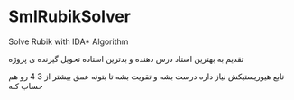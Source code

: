 # SmlRubikSolver
Solve Rubik with IDA* Algorithm

تقدیم به بهترین استاد درس دهنده و بدترین استاده تحویل گیرنده ی پروژه

تابع هیوریستیکش نیاز داره درست بشه و تقویت بشه تا بتونه عمق بیشتر از 3 4 رو هم حساب کنه
